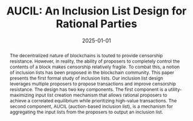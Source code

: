 ---
title: 'AUCIL: An Inclusion List Design for Rational Parties'
authors:
- Sarisht Wadhwa
- Julian Ma
- Thomas Thiery
- Barnabe Monnot
- Luca Zanolini
- Fan Zhang
- Kartik Nayak
date: '2025-01-01'
publishDate: '2025-02-11T03:25:50.166908Z'
publication_types:
- article-journal
publication: '*Cryptology ePrint Archive*'
links:
- name: URL
  url: https://eprint.iacr.org/2025/194

abstract: The decentralized nature of blockchains is touted to provide censorship resistance. However, in reality, the ability of proposers to completely control the contents of a block makes censorship relatively fragile. To combat this, a notion of inclusion lists has been proposed in the blockchain community. This paper presents the first formal study of inclusion lists. Our inclusion list design leverages multiple proposers to propose transactions and improve censorship resistance. The design has two key components. The first component is a utility-maximizing input list creation mechanism that allows rational proposers to achieve a correlated equilibrium while prioritizing high-value transactions. The second component, AUCIL (auction-based inclusion list), is a mechanism for aggregating the input lists from the proposers to output an inclusion list.

tags:
  - Blockchains Security, Censorship Resistance

---